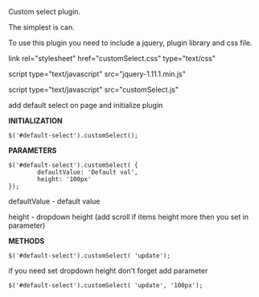 Custom select plugin.

The simplest is can.

To use this plugin you need to include a jquery, plugin library and css file.


link rel="stylesheet" href="customSelect.css" type="text/css" 

script type="text/javascript" src="jquery-1.11.1.min.js"

script type="text/javascript" src="customSelect.js"


add default select on page and initialize plugin

**INITIALIZATION**

    $('#default-select').customSelect();
    
**PARAMETERS**

    $('#default-select').customSelect( {
            defaultValue: 'Default val',
            height: '100px'
    });

defaultValue - default value

height - dropdown height (add scroll if items height more then you set in parameter)

**METHODS**

    $('#default-select').customSelect( 'update');
    
if you need set dropdown height don't forget add parameter

    $('#default-select').customSelect( 'update', '100px');


